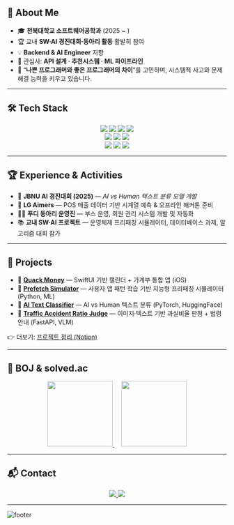 ## 🚀 About Me  
- 🎓 **전북대학교 소프트웨어공학과** (2025 ~ )  
- 🏆 교내 **SW·AI 경진대회·동아리 활동** 활발히 참여  
- 💡 **Backend & AI Engineer** 지향  
- 🌱 관심사: **API 설계 · 추천시스템 · ML 파이프라인**  
- 🎯 “**나쁜 프로그래머와 좋은 프로그래머의 차이**”를 고민하며, 시스템적 사고와 문제 해결 능력을 키우고 있습니다.  

---

## 🛠 Tech Stack  

<p align="center">
  <!-- Languages -->
  <img src="https://img.shields.io/badge/Python-3776AB?style=for-the-badge&logo=python&logoColor=white"/>
  <img src="https://img.shields.io/badge/Java-007396?style=for-the-badge&logo=java&logoColor=white"/>
  <img src="https://img.shields.io/badge/C++-00599C?style=for-the-badge&logo=cplusplus&logoColor=white"/>
  <img src="https://img.shields.io/badge/SQL-CC2927?style=for-the-badge&logo=postgresql&logoColor=white"/><br/>
  <!-- AI -->
  <img src="https://img.shields.io/badge/PyTorch-EE4C2C?style=for-the-badge&logo=pytorch&logoColor=white"/>
  <img src="https://img.shields.io/badge/scikit--learn-F7931E?style=for-the-badge&logo=scikitlearn&logoColor=white"/>
  <img src="https://img.shields.io/badge/HuggingFace-FCC624?style=for-the-badge&logo=huggingface&logoColor=black"/><br/>
  <!-- Tools -->
  <img src="https://img.shields.io/badge/FastAPI-009688?style=for-the-badge&logo=fastapi&logoColor=white"/>
  <img src="https://img.shields.io/badge/Docker-2496ED?style=for-the-badge&logo=docker&logoColor=white"/>
  <img src="https://img.shields.io/badge/GitHub_Actions-2088FF?style=for-the-badge&logo=github-actions&logoColor=white"/>
</p>

---

## 🏆 Experience & Activities  

- 🥇 **JBNU AI 경진대회 (2025)** — *AI vs Human 텍스트 분류 모델 개발*  
- 🚀 **LG Aimers** — POS 매출 데이터 기반 시계열 예측 & 오프라인 해커톤 준비  
- 👨‍💻 **푸디 동아리 운영진** — 부스 운영, 회원 관리 시스템 개발 및 자동화  
- 📚 **교내 SW·AI 프로젝트** — 운영체제 프리패칭 시뮬레이터, 데이터베이스 과제, 알고리즘 대회 참가  

---

## 📌 Projects  

- 🔹 **[Quack Money](#)** — SwiftUI 기반 캘린더 + 가계부 통합 앱 (iOS)  
- 🔹 **[Prefetch Simulator](#)** — 사용자 앱 패턴 학습 기반 지능형 프리패칭 시뮬레이터 (Python, ML)  
- 🔹 **[AI Text Classifier](#)** — AI vs Human 텍스트 분류 (PyTorch, HuggingFace)  
- 🔹 **[Traffic Accident Ratio Judge](#)** — 이미지·텍스트 기반 과실비율 판정 + 법령 안내 (FastAPI, VLM)  

👉 더보기: [프로젝트 정리 (Notion)](https://www.notion.so/61aa0a0618074c0585b38624078f45a3?pvs=21)

---

## 🏅 BOJ & solved.ac  

<p align="center">
  <a href="https://solved.ac/leedaehyun11">
    <img src="http://mazassumnida.wtf/api/v2/generate_badge?boj=leedaehyun11" height="150"/>
  </a>
  &nbsp;&nbsp;&nbsp;
  <a href="https://www.acmicpc.net/user/leedaehyun11">
    <img src="http://mazandi.herokuapp.com/api?handle=leedaehyun11&theme=dark" height="150"/>
  </a>
</p>

---

## 📬 Contact  

<p align="center">
  <a href="mailto:leedaehyun11@naver.com">
    <img src="https://img.shields.io/badge/Email-leedaehyun11%40naver.com-green?style=for-the-badge&logo=gmail&logoColor=white"/>
  </a>
  <a href="https://github.com/0xDaehyun">
    <img src="https://img.shields.io/badge/GitHub-0xDaehyun-black?style=for-the-badge&logo=github&logoColor=white"/>
  </a>
</p>

---

![footer](https://capsule-render.vercel.app/api?type=waving&color=gradient&height=120&section=footer)
